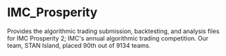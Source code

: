 # IMC_Prosperity
Provides the algorithmic trading submission, backtesting, and analysis files for IMC Prosperity 2; IMC's annual algorithmic trading competition. Our team, STAN Island,  placed 90th out of 9134 teams.
